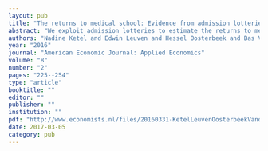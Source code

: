 ```yaml
---
layout: pub
title: "The returns to medical school: Evidence from admission lotteries"
abstract: "We exploit admission lotteries to estimate the returns to medical school in the Netherlands. Using data from up to 22 years after the lottery, we find that in every single year after graduation doctors earn at least 20 percent more than people who end up in their next-best occupation. Twenty-two years after the lottery the earnings difference is almost 50 percent. Only a small fraction of this difference can be attributed to differences in working hours and human capital investments. The returns do not vary with gender or ability, and shift the entire earnings distribution."
authors: "Nadine Ketel and Edwin Leuven and Hessel Oosterbeek and Bas Van der Klaauw"
year: "2016"
journal: "American Economic Journal: Applied Economics"
volume: "8"
number: "2"
pages: "225--254"
type: "article"
booktitle: ""
editor: ""
publisher: ""
institution: ""
pdf: "http://www.economists.nl/files/20160331-KetelLeuvenOosterbeekVanderKlaauw2016aej.pdf"
date: 2017-03-05
category: pub
---
```

